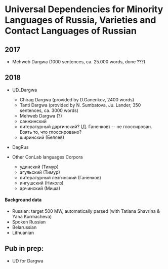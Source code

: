 # Universal Dependencies for Minority Languages of Russia, Varieties and Contact Languages of Russian

## 2017
* Mehweb Dargwa (1000 sentences, ca. 25.000 words, done ???)

## 2018
* UD_Dargwa  
  * Chirag Dargwa (provided by D.Ganenkov, 2400 words)  
  * Tanti Dargwa (provided by N. Sumbatova, Ju. Lander, 350 sentences, ca. 3000 words)  
  * Mehweb Dargwa (?)  
  * санжинский  
  * литературный даргинский? (Д. Ганенков) -- не глоссирован. Взять то, что глоссировано?    
  * ширинский (Беляев)  

* DagRus  

* Other ConLab languages Corpora
  * удинский (Тимур)
  * агульский (Тимур)  
  * литературный лезгинский (Ганенков)  
  * ингушский (Николз)  
  * арчинский (Миша)  

#### Background data
* Russian: target 500 MW, automatically parsed (with Tatiana Shavrina & Yana Kurmacheva)  
* Spoken Russian  
* Belarussian   
* Lithuanian  

## Pub in prep:
* UD for Dargwa
